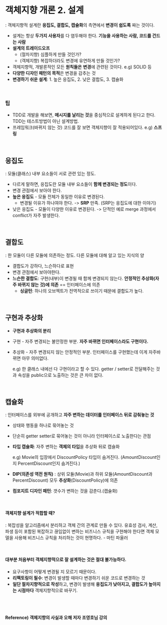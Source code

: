 # 객체지향 개론 2. 설계

: 객체지향적 설계란 **응집도, 결합도, 캡슐화**의 측면에서 **변경이 쉽도록** 짜는 것이다.

* 설계는 항상 **두가지 사용자**를 다 염두해야 한다. **기능을 사용하는 사람, 코드를 건드는 사람**
* **설계의 트레이드오프**
  * (절차지향) 심플하게 만들 것인가?
  * (객체지향) 복잡하더라도 변경에 유연하게 만들 것인가?
* 객체지향적, 개발론적인 모든 **원칙들은** **변경**에 관련된 것이다. e.g) SOLID 등
* **다양한 디자인 패턴의 목적**은 변경을 감추는 것
* **변경하기 쉬운 설계**: 1. 높은 응집도, 2. 낮은 결합도, 3. 캡슐화

<br>

### 팁

* TDD로 개발을 해보면, **메시지를 날리는 것**을 중심적으로 설계하게 된다고 한다. TDD는 테스트방법이 아닌 설계방법.
* 프레임워크(바뀌지 않는 것) 코드를 잘 보면 객체지향이 잘 적용되어있다. e.g) **스프링**

<br>

## 응집도

: 모듈(클래스) 내부 요소들이 서로 관련 있는 정도.

* 다르게 말하면, 응집도란 모듈 내부 요소들이 **함께 변경되는 정도**이다.
* 변경 관점에서 보아야 한다.
* **높은 응집도** - 모듈 전체가 동일한 이유로 변경된다.
  * 변경될 이유가 하나여야 한다. -> **SRP** 만족. (SRP는 응집도에 대한 이야기)
* 낮은 응집도 - 모듈이 다양한 이유로 변경된다. -> 단적인 예로 merge 과정에서 conflict가 자주 발생한다.

<br>

## 결합도

: 한 모듈이 다른 모듈에 의존하는 정도. 다른 모듈에 대해 알고 있는 지식의 양

* 결합도가 강하다, 느슨하다로 표현
* 변경 관점에서 보아야한다.
* **느슨한 결합도**: 구현(내부)이 변경될 때 함께 변경되지 않는다. **안정적인 추상화(자주 바뀌지 않는 것)에 의존** == 인터페이스에 의존
  * **싱글턴**: 하나의 오브젝트가 전역적으로 쓰이기 때문에 결합도가 높다.

<br>

## 구현과 추상화

* **구현과 추상화의 분리**

* 구현 - 자주 변경되는 불안정한 부분. **자주 바뀌면 인터페이스라도 구현이다.**

* 추상화 - 자주 변경되지 않는 안정적인 부분. 인터페이스를 구현했는데 이게 자주바뀌면 아무 의미없다.

  e.g) 한 클래스 내에선 다 구현이라고 할 수 있다. getter / setter로 전달해주는 것과 속성을 public으로 노출하는 것은 큰 차이 없다.

<br>

## 캡슐화

: 인터페이스를 외부에 공개하고 **자주 변하는 데이터를 인터페이스 뒤로 감춰놓는 것**

* 상태와 행동을 하나로 묶어놓는 것

* 단순히 getter setter로 묶어놓는 것이 아니라 인터페이스로 노출한다는 관점

* **타입 캡슐화**: 자주 변하는 **객체의 타입**을 추상화 뒤로 캡슐화

  e.g) Movie의 입장에서 DiscountPolicy 타입이 숨겨진다. (AmountDiscount인지 PercentDiscount인지 숨겨진다.)

* **DIP(의존성 역전 원칙)** : 상위 모듈(Movie)과 하위 모듈(AmountDiscount과 PercentDiscount) 모두 **추상화**(DiscountPolicy)에 의존

* **컴포지트 디자인 패턴**: 갯수가 변하는 것을 감춘다.(캡슐화)

<br>

#### 객체지향 설계가 적합할 때?

: 복잡성을 알고리즘에서 분리하고 객체 간의 관계로 만들 수 있다. 유효성 검사, 계산, 파생 등이 포함된 복잡하고 끊임없이 변하는 비즈니스 규칙을 구현해야 한다면 객체 모델을 사용해 비즈니스 규칙을 처리하는 것이 현명하다. - 마틴 파울러

<br>

#### 대부분 처음부터 객체지향적으로 잘 설계하는 것은 절대 불가능하다.

* 요구사항이 어떻게 변경될 지 모르기 때문이다.
* **리팩토링이 필수**: 변경이 발생할 때마다 변경하기 쉬운 코드로 변경하는 것
* **일단 절차지향적으로 작성**하고, 변경이 발생해 **응집도가 낮아지고, 결합도가 높아지는 시점마다** 객체지향적으로 바꾸기.

<Br><br>

#### Reference) 객체지향의 사실과 오해 저자 조영호님 강의